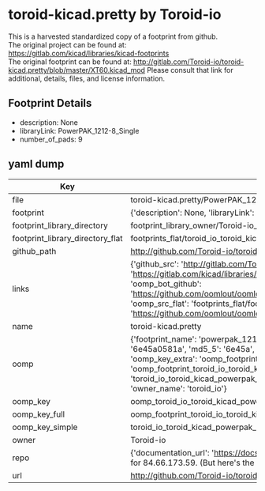 # toroid-kicad.pretty by Toroid-io  
This is a harvested standardized copy of a footprint from github.  
The original project can be found at:  
https://gitlab.com/kicad/libraries/kicad-footprints  
The original footprint can be found at:
http://gitlab.com/Toroid-io/toroid-kicad.pretty/blob/master/XT60.kicad_mod
Please consult that link for additional, details, files, and license information.  
## Footprint Details
* description: None  
* libraryLink: PowerPAK_1212-8_Single  
* number_of_pads: 9  
## yaml dump  
| Key | Value |  
| --- | --- |  
| file | toroid-kicad.pretty/PowerPAK_1212-8_Single.kicad_mod |  
| footprint | {'description': None, 'libraryLink': 'PowerPAK_1212-8_Single', 'number_of_pads': 9} |  
| footprint_library_directory | footprint_library_owner/Toroid-io_toroid-kicad.pretty |  
| footprint_library_directory_flat | footprints_flat/toroid_io_toroid_kicad_powerpak_1212_8_single/working |  
| github_path | http://github.com/Toroid-io/toroid-kicad.pretty/blob/master/PowerPAK_1212-8_Single.kicad_mod |  
| links | {'github_src': 'http://gitlab.com/Toroid-io/toroid-kicad.pretty/blob/master/XT60.kicad_mod', 'github_src_repo': 'https://gitlab.com/kicad/libraries/kicad-footprints', 'oomp_bot': 'footprints/toroid_io_toroid_kicad_powerpak_1212_8_single/working', 'oomp_bot_github': 'https://github.com/oomlout/oomlout_oomp_footprint_bot/tree/main/footprints/toroid_io_toroid_kicad_powerpak_1212_8_single/working', 'oomp_src_flat': 'footprints_flat/footprints_flat/toroid_io_toroid_kicad_powerpak_1212_8_single/working', 'oomp_src_flat_github': 'https://github.com/oomlout/oomlout_oomp_footprint_src/tree/main/footprints_flat/toroid_io_toroid_kicad_powerpak_1212_8_single/working'} |  
| name | toroid-kicad.pretty |  
| oomp | {'footprint_name': 'powerpak_1212_8_single', 'library_name': 'toroid_kicad', 'md5': '6e45a0581a0e09a5d7925daf68a5884a', 'md5_10': '6e45a0581a', 'md5_5': '6e45a', 'md5_6': '6e45a0', 'oomp_key': 'oomp_toroid_io_toroid_kicad_powerpak_1212_8_single', 'oomp_key_extra': 'oomp_footprint_toroid_io_toroid_kicad_powerpak_1212_8_single', 'oomp_key_full': 'oomp_footprint_toroid_io_toroid_kicad_powerpak_1212_8_single_6e45a0', 'oomp_key_simple': 'toroid_io_toroid_kicad_powerpak_1212_8_single', 'original_filename': 'toroid-kicad.pretty/PowerPAK_1212-8_Single.kicad_mod', 'owner_name': 'toroid_io'} |  
| oomp_key | oomp_toroid_io_toroid_kicad_powerpak_1212_8_single |  
| oomp_key_full | oomp_footprint_toroid_io_toroid_kicad_powerpak_1212_8_single |  
| oomp_key_simple | toroid_io_toroid_kicad_powerpak_1212_8_single |  
| owner | Toroid-io |  
| repo | {'documentation_url': 'https://docs.github.com/rest/overview/resources-in-the-rest-api#rate-limiting', 'message': "API rate limit exceeded for 84.66.173.59. (But here's the good news: Authenticated requests get a higher rate limit. Check out the documentation for more details.)"} |  
| url | http://github.com/Toroid-io/toroid-kicad.pretty |  

